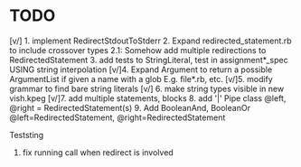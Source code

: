 # TODO

[v/] 1. implement RedirectStdoutToStderr
2. Expand redirected_statement.rb to include crossover types
2.1: Somehow add multiple redirections to RedirectedStatement
3. add tests to StringLiteral, test in assignment*_spec USING string interpolation
[v/]4. Expand Argument to return a possible ArgumentList if given a name with a glob E.g. file*.rb, etc.
[v/]5. modify grammar to find bare string literals
[v/] 6. make string types visible in new vish.kpeg
[v/]7. add multiple statements, blocks
8. add '|' Pipe class @left, @right = RedirectedStatement(s)
9. Add BooleanAnd, BooleanOr @left=RedirectedStatement, @right=RedirectedStatement


Teststing

1. fix running call when redirect is involved